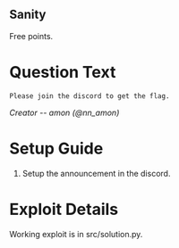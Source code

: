 Sanity
---------

Free points.

# Question Text

```
Please join the discord to get the flag.
```

*Creator -- amon (@nn_amon)*

# Setup Guide

1. Setup the announcement in the discord.

# Exploit Details

Working exploit is in src/solution.py.
